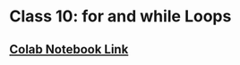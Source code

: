 # Class 10: for and while Loops

## [Colab Notebook Link](https://colab.research.google.com/drive/1jpN-sOxhbjKUEPjaJIKUM6zK73FlWEDe?usp=sharing)